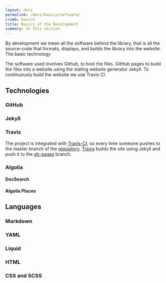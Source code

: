 ```yaml
---
layout: docs
permalink: /docs/basics/software/
crumb: basics
title: Basics of the Development
summary: In this section
---
```


By development we mean all the software behind the library, that is all the source-code that formats, displays, and builds the library into the website. The basic technology

The software used involves Github, to host the files. GitHub pages to build the files into a website using the stating website generator Jekyll. To continuously build the website we use Travis CI.

## Technologies
### GitHub

### Jekyll

### Travis
The project is integrated with [Travis-CI](https://travis-ci.org/), so every
time someone pushes to the master branch of the
[repository](https://github.com/DIYbiosphere/sphere),
[Travis](https://travis-ci.org/) builds the site using Jekyll and push it to the
[gh-pages](https://github.com/DIYbiosphere/sphere/tree/gh-pages) branch.

### Algolia
#### DocSearch

#### Algolia Places


## Languages
### Markdown

### YAML

### Liquid

### HTML

### CSS and SCSS
